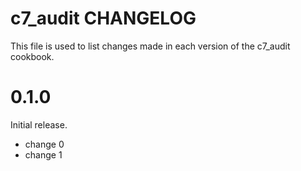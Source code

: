 # c7_audit CHANGELOG

This file is used to list changes made in each version of the c7_audit cookbook.

# 0.1.0

Initial release.

- change 0
- change 1

